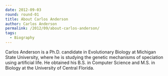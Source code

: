 ```yaml
---
date: 2012-09-03
round: round-01
title: About Carlos Anderson
author: Carlos Anderson
permalink: /2012/09/about-carlos-anderson/
tags:
  - Biography
---
```

Carlos Anderson is a Ph.D. candidate in Evolutionary Biology at Michigan State University, where he is studying the genetic mechanisms of speciation using artificial life. He obtained his B.S. in Computer Science and M.S. in Biology at the University of Central Florida.
